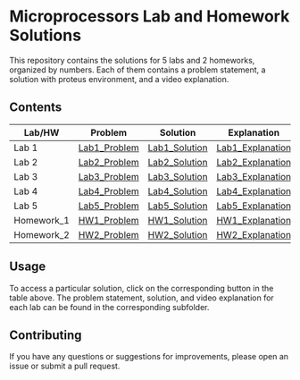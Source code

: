 # Microprocessors Lab and Homework Solutions

This repository contains the solutions for 5 labs and 2 homeworks, organized by numbers. Each of them contains a problem statement, a solution with proteus environment, and a video explanation.

## Contents

| Lab/HW | Problem | Solution | Explanation |
| --- | --- | --- | --- |
| Lab 1 | [Lab1_Problem](Lab1/Lab1_Problem.pdf) | [Lab1_Solution](Lab1/Lab1_Solution.pdsprj) | [Lab1_Explanation](Lab1/Lab1_Video_Explanation.mp4) |
| Lab 2 | [Lab2_Problem](Lab2/Lab2_Problem.pdf) | [Lab2_Solution](Lab2/Lab2_Solution.pdsprj) | [Lab2_Explanation](Lab2/Lab2_Video_Explanation.mp4) |
| Lab 3 | [Lab3_Problem](Lab3/Lab3_Problem.pdf) | [Lab3_Solution](Lab3/Lab3_Solution.pdsprj) | [Lab3_Explanation](Lab3/Lab3_Video_Explanation.mp4) |
| Lab 4 | [Lab4_Problem](Lab4/Lab4_Problem.pdf) | [Lab4_Solution](Lab4/Lab4_Solution.pdsprj) | [Lab4_Explanation](Lab4/Lab4_Video_Explanation.mp4) |
| Lab 5 | [Lab5_Problem](Lab5/Lab5_Problem.pdf) | [Lab5_Solution](Lab5/Lab5_Solution.pdsprj) | [Lab5_Explanation](Lab5/Lab5_Video_Explanation.mp4) |
| Homework_1 | [HW1_Problem](Homework1/Homework1_Problem.pdf) | [HW1_Solution](Homework1/Homework1_Solution.pdsprj) | [HW1_Explanation](Homework1/Homework1_Video_Explanation.mp4) |
| Homework_2 | [HW2_Problem](Homework2/Homework2_Problem.pdf) | [HW2_Solution](Homework2/Homework2_Solution.pdsprj) | [HW2_Explanation](Homework2/Homework2_Video_Explanation.mp4) |

## Usage

To access a particular solution, click on the corresponding button in the table above. The problem statement, solution, and video explanation for each lab can be found in the corresponding subfolder.

## Contributing

If you have any questions or suggestions for improvements, please open an issue or submit a pull request.
